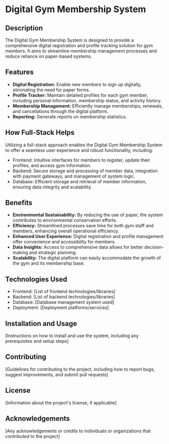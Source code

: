 # Digital Gym Membership System

## Description
The Digital Gym Membership System is designed to provide a comprehensive digital registration and profile tracking solution for gym members. It aims to streamline membership management processes and reduce reliance on paper-based systems.

## Features
- **Digital Registration:** Enable new members to sign up digitally, eliminating the need for paper forms.
- **Profile Tracker:** Maintain detailed profiles for each gym member, including personal information, membership status, and activity history.
- **Membership Management:** Efficiently manage memberships, renewals, and cancellations through the digital platform.
- **Reporting:** Generate reports on membership statistics.

## How Full-Stack Helps
Utilizing a full-stack approach enables the Digital Gym Membership System to offer a seamless user experience and robust functionality, including:
- Frontend: Intuitive interfaces for members to register, update their profiles, and access gym information.
- Backend: Secure storage and processing of member data, integration with payment gateways, and management of system logic.
- Database: Efficient storage and retrieval of member information, ensuring data integrity and scalability.

## Benefits
- **Environmental Sustainability:** By reducing the use of paper, the system contributes to environmental conservation efforts.
- **Efficiency:** Streamlined processes save time for both gym staff and members, enhancing overall operational efficiency.
- **Enhanced User Experience:** Digital registration and profile management offer convenience and accessibility for members.
- **Data Insights:** Access to comprehensive data allows for better decision-making and strategic planning.
- **Scalability:** The digital platform can easily accommodate the growth of the gym and its membership base.

## Technologies Used
- Frontend: [List of frontend technologies/libraries]
- Backend: [List of backend technologies/libraries]
- Database: [Database management system used]
- Deployment: [Deployment platforms/services]

## Installation and Usage
[Instructions on how to install and use the system, including any prerequisites and setup steps]

## Contributing
[Guidelines for contributing to the project, including how to report bugs, suggest improvements, and submit pull requests]

## License
[Information about the project's license, if applicable]

## Acknowledgements
[Any acknowledgements or credits to individuals or organizations that contributed to the project]
